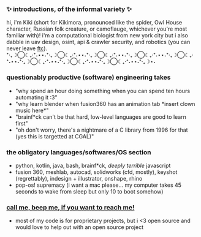 ### ✨ introductions, of the informal variety ✨
hi, i'm Kiki (short for Kikimora, pronounced like the spider, Owl House character, Russian folk creature, or camoflauge, whichever you're most familiar with)! i'm a computational biologist from new york city but i also dabble in uav design, osint, api & crawler security, and robotics (you can never leave [ftc](https://www.firstinspires.org/robotics/ftc)). <br>
⁺‧₊☽◯☾₊‧⁺˖⋆⋆˖⁺‧₊☽◯☾₊‧⁺˖⋆⋆˖⁺‧₊☽◯☾₊‧⁺˖⋆⋆˖⁺‧₊☽◯☾₊‧⁺˖⋆⋆˖⁺‧₊☽◯☾₊‧⁺˖⋆⋆˖⁺‧₊☽◯☾₊‧⁺˖⋆⋆˖⁺‧₊☽◯☾₊‧⁺˖⋆⋆˖⁺‧₊☽◯☾₊‧⁺˖⋆⋆˖⁺‧₊☽⋆˖

### questionably productive (software) engineering takes
- "why spend an hour doing something when you can spend ten hours automating it :3"
- "why learn blender when fusion360 has an animation tab \*insert clown music here\*"
- "brainf*ck can't be that hard, low-level languages are good to learn first"
- "oh don't worry, there's a nightmare of a C library from 1996 for that (yes this is targetted at CGAL)"

### the obligatory languages/softwares/OS section
- python, kotlin, java, bash, brainf*ck, *deeply terrible* javascript
- fusion 360, meshlab, autocad, solidworks (cfd, mostly), keyshot (regrettably), indesign + illustrator, onshape, rhino
- pop-os! supremacy (i want a mac please... my computer takes 45 seconds to wake from sleep but only 10 to boot somehow)

### [call me, beep me, if you want to reach me!](https://open.spotify.com/album/5Rda027uD8ncoNMIXtngWL)
- most of my code is for proprietary projects, but i <3 open source and would love to help out with an open source project

